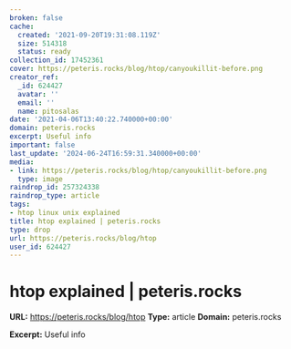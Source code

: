 ```yaml
---
broken: false
cache:
  created: '2021-09-20T19:31:08.119Z'
  size: 514318
  status: ready
collection_id: 17452361
cover: https://peteris.rocks/blog/htop/canyoukillit-before.png
creator_ref:
  _id: 624427
  avatar: ''
  email: ''
  name: pitosalas
date: '2021-04-06T13:40:22.740000+00:00'
domain: peteris.rocks
excerpt: Useful info
important: false
last_update: '2024-06-24T16:59:31.340000+00:00'
media:
- link: https://peteris.rocks/blog/htop/canyoukillit-before.png
  type: image
raindrop_id: 257324338
raindrop_type: article
tags:
- htop linux unix explained
title: htop explained | peteris.rocks
type: drop
url: https://peteris.rocks/blog/htop
user_id: 624427
---
```


# htop explained | peteris.rocks

**URL:** https://peteris.rocks/blog/htop
**Type:** article
**Domain:** peteris.rocks

**Excerpt:** Useful info

